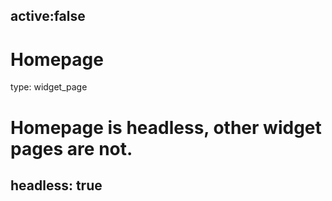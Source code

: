 active:false
---
# Homepage
type: widget_page

# Homepage is headless, other widget pages are not.
headless: true
---
